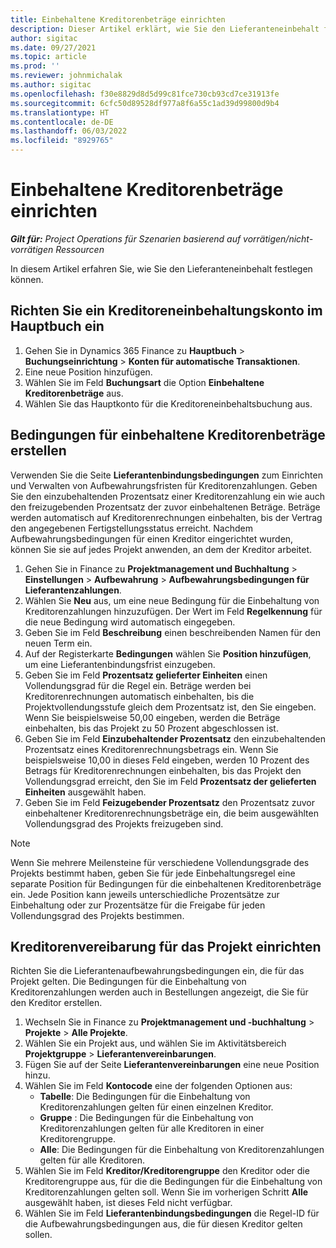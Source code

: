 ```yaml
---
title: Einbehaltene Kreditorenbeträge einrichten
description: Dieser Artikel erklärt, wie Sie den Lieferanteneinbehalt festlegen.
author: sigitac
ms.date: 09/27/2021
ms.topic: article
ms.prod: ''
ms.reviewer: johnmichalak
ms.author: sigitac
ms.openlocfilehash: f30e8829d8d5d99c81fce730cb93cd7ce31913fe
ms.sourcegitcommit: 6cfc50d89528df977a8f6a55c1ad39d99800d9b4
ms.translationtype: HT
ms.contentlocale: de-DE
ms.lasthandoff: 06/03/2022
ms.locfileid: "8929765"
---
```

# <a name="set-up-vendor-retention"></a>Einbehaltene Kreditorenbeträge einrichten

_**Gilt für:** Project Operations für Szenarien basierend auf vorrätigen/nicht-vorrätigen Ressourcen_

In diesem Artikel erfahren Sie, wie Sie den Lieferanteneinbehalt festlegen können.

## <a name="set-up-a-vendor-retention-account-in-general-ledger"></a>Richten Sie ein Kreditoreneinbehaltungskonto im Hauptbuch ein

1. Gehen Sie in Dynamics 365 Finance zu **Hauptbuch** > **Buchungseinrichtung** > **Konten für automatische Transaktionen**.
2. Eine neue Position hinzufügen.
3. Wählen Sie im Feld **Buchungsart** die Option **Einbehaltene Kreditorenbeträge** aus.
4. Wählen Sie das Hauptkonto für die Kreditoreneinbehaltsbuchung aus.

## <a name="create-vendor-retention-terms"></a>Bedingungen für einbehaltene Kreditorenbeträge erstellen

Verwenden Sie die Seite **Lieferantenbindungsbedingungen** zum Einrichten und Verwalten von Aufbewahrungsfristen für Kreditorenzahlungen. Geben Sie den einzubehaltenden Prozentsatz einer Kreditorenzahlung ein wie auch den freizugebenden Prozentsatz der zuvor einbehaltenen Beträge. Beträge werden automatisch auf Kreditorenrechnungen einbehalten, bis der Vertrag den angegebenen Fertigstellungsstatus erreicht. Nachdem Aufbewahrungsbedingungen für einen Kreditor eingerichtet wurden, können Sie sie auf jedes Projekt anwenden, an dem der Kreditor arbeitet.

1. Gehen Sie in Finance zu **Projektmanagement und Buchhaltung** > **Einstellungen** > **Aufbewahrung** > **Aufbewahrungsbedingungen für Lieferantenzahlungen**.
2. Wählen Sie **Neu** aus, um eine neue Bedingung für die Einbehaltung von Kreditorenzahlungen hinzuzufügen. Der Wert im Feld **Regelkennung** für die neue Bedingung wird automatisch eingegeben. 
3. Geben Sie im Feld **Beschreibung** einen beschreibenden Namen für den neuen Term ein.
4. Auf der Registerkarte **Bedingungen** wählen Sie **Position hinzufügen**, um eine Lieferantenbindungsfrist einzugeben.
5. Geben Sie im Feld **Prozentsatz gelieferter Einheiten** einen Vollendungsgrad für die Regel ein. Beträge werden bei Kreditorenrechnungen automatisch einbehalten, bis die Projektvollendungsstufe gleich dem Prozentsatz ist, den Sie eingeben. Wenn Sie beispielsweise 50,00 eingeben, werden die Beträge einbehalten, bis das Projekt zu 50 Prozent abgeschlossen ist.
6. Geben Sie im Feld **Einzubehaltender Prozentsatz** den einzubehaltenden Prozentsatz eines Kreditorenrechnungsbetrags ein. Wenn Sie beispielsweise 10,00 in dieses Feld eingeben, werden 10 Prozent des Betrags für Kreditorenrechnungen einbehalten, bis das Projekt den Vollendungsgrad erreicht, den Sie im Feld **Prozentsatz der gelieferten Einheiten** ausgewählt haben.
7. Geben Sie im Feld **Feizugebender Prozentsatz** den Prozentsatz zuvor einbehaltener Kreditorenrechnungsbeträge ein, die beim ausgewählten Vollendungsgrad des Projekts freizugeben sind.

> [!NOTE]
> Wenn Sie mehrere Meilensteine für verschiedene Vollendungsgrade des Projekts bestimmt haben, geben Sie für jede Einbehaltungsregel eine separate Position für Bedingungen für die einbehaltenen Kreditorenbeträge ein. Jede Position kann jeweils unterschiedliche Prozentsätze zur Einbehaltung oder zur Prozentsätze für die Freigabe für jeden Vollendungsgrad des Projekts bestimmen.

## <a name="set-up-a-vendor-agreement-for-the-project"></a>Kreditorenvereibarung für das Projekt einrichten

Richten Sie die Lieferantenaufbewahrungsbedingungen ein, die für das Projekt gelten. Die Bedingungen für die Einbehaltung von Kreditorenzahlungen werden auch in Bestellungen angezeigt, die Sie für den Kreditor erstellen.

1. Wechseln Sie in Finance zu **Projektmanagement und ‑buchhaltung** > **Projekte** > **Alle Projekte**. 
2. Wählen Sie ein Projekt aus, und wählen Sie im Aktivitätsbereich **Projektgruppe** > **Lieferantenvereinbarungen**.
3. Fügen Sie auf der Seite **Lieferantenvereinbarungen** eine neue Position hinzu.
4. Wählen Sie im Feld **Kontocode** eine der folgenden Optionen aus:
   - **Tabelle**: Die Bedingungen für die Einbehaltung von Kreditorenzahlungen gelten für einen einzelnen Kreditor.
   - **Gruppe** : Die Bedingungen für die Einbehaltung von Kreditorenzahlungen gelten für alle Kreditoren in einer Kreditorengruppe.
   - **Alle**: Die Bedingungen für die Einbehaltung von Kreditorenzahlungen gelten für alle Kreditoren.
5. Wählen Sie im Feld **Kreditor/Kreditorengruppe** den Kreditor oder die Kreditorengruppe aus, für die die Bedingungen für die Einbehaltung von Kreditorenzahlungen gelten soll. Wenn Sie im vorherigen Schritt **Alle** ausgewählt haben, ist dieses Feld nicht verfügbar.
6. Wählen Sie im Feld **Lieferantenbindungsbedingungen** die Regel-ID für die Aufbewahrungsbedingungen aus, die für diesen Kreditor gelten sollen.

